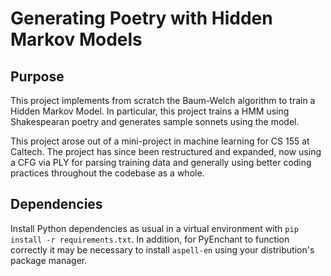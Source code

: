 # Generating Poetry with Hidden Markov Models

## Purpose

This project implements from scratch the Baum-Welch algorithm to train a 
Hidden Markov Model. In particular, this project trains a HMM using Shakespearan
poetry and generates sample sonnets using the model.

This project arose out of a mini-project in machine learning for CS 155 at 
Caltech. The project has since been restructured and expanded, now using a CFG 
via PLY for parsing training data and generally using better coding practices
throughout the codebase as a whole.

## Dependencies

Install Python dependencies as usual in a virtual environment with 
`pip install -r requirements.txt`. In addition, for PyEnchant to function 
correctly it may be necessary to install `aspell-en` using your distribution's 
package manager. 
